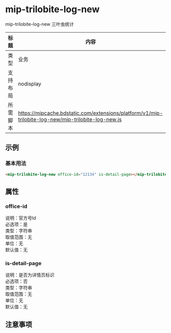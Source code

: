 # mip-trilobite-log-new

mip-trilobite-log-new 三叶虫统计

标题|内容
----|----
类型|业务
支持布局|nodisplay
所需脚本|https://mipcache.bdstatic.com/extensions/platform/v1/mip-trilobite-log-new/mip-trilobite-log-new.js

## 示例

### 基本用法
```html
<mip-trilobite-log-new office-id="12134" is-detail-page></mip-trilobite-log-new>
```

## 属性

### office-id

说明：官方号Id    
必选项：是    
类型：字符串    
取值范围：无  
单位：无    
默认值：无

### is-detail-page

说明：是否为详情页标识    
必选项：否    
类型：字符串    
取值范围：无  
单位：无    
默认值：无

## 注意事项

